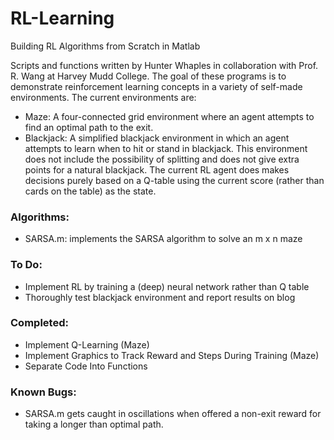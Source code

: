 # RL-Learning
Building RL Algorithms from Scratch in Matlab

Scripts and functions written by Hunter Whaples in collaboration with Prof. R. Wang at Harvey Mudd College. The goal of these programs is to demonstrate reinforcement learning concepts in a variety of self-made environments. The current environments are:

  - Maze:      A four-connected grid environment where an agent attempts to find an optimal path to the exit.
  - Blackjack: A simplified blackjack environment in which an agent attempts to learn when to hit or stand in blackjack. This environment does not include the possibility of splitting and does not give extra points for a natural blackjack. The current RL agent does makes decisions purely based on a Q-table using the current score (rather than cards on the table) as the state.

### Algorithms:
  - SARSA.m:     implements the SARSA algorithm to solve an m x n maze
  
### To Do:
  - Implement RL by training a (deep) neural network rather than Q table
  - Thoroughly test blackjack environment and report results on blog

### Completed:
  - Implement Q-Learning (Maze)
  - Implement Graphics to Track Reward and Steps During Training (Maze)
  - Separate Code Into Functions

### Known Bugs:
  - SARSA.m gets caught in oscillations when offered a non-exit reward for taking a longer than optimal path.
